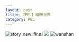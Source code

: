 ```yaml
---
layout: post
title: 【PEL】暗黑无界
category: PEL
---
```

![story_new_final](http://rjbwi03xh.hd-bkt.clouddn.com/img/story_new_final_0322.png)
![](http://rjbwd52rw.hd-bkt.clouddn.com/img/pel-bad-time-220605-1.jpg)
![wanshan](http://rjbwi03xh.hd-bkt.clouddn.com/img/wanshan.png)





  




